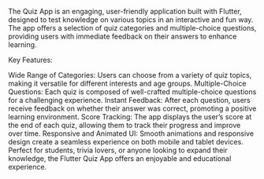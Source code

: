 The Quiz App is an engaging, user-friendly application built with Flutter, designed to test knowledge on various topics in an interactive and fun way. The app offers a selection of quiz categories and multiple-choice questions, providing users with immediate feedback on their answers to enhance learning.

Key Features:

Wide Range of Categories: Users can choose from a variety of quiz topics, making it versatile for different interests and age groups.
Multiple-Choice Questions: Each quiz is composed of well-crafted multiple-choice questions for a challenging experience.
Instant Feedback: After each question, users receive feedback on whether their answer was correct, promoting a positive learning environment.
Score Tracking: The app displays the user’s score at the end of each quiz, allowing them to track their progress and improve over time.
Responsive and Animated UI: Smooth animations and responsive design create a seamless experience on both mobile and tablet devices.
Perfect for students, trivia lovers, or anyone looking to expand their knowledge, the Flutter Quiz App offers an enjoyable and educational experience.
